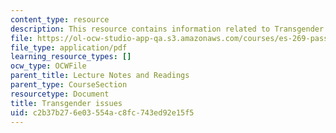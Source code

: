 ```yaml
---
content_type: resource
description: This resource contains information related to Transgender issues.
file: https://ol-ocw-studio-app-qa.s3.amazonaws.com/courses/es-269-passing-flexibility-in-race-and-gender-spring-2009/c2b37b276e03554ac8fc743ed92e15f5_MITES_269S09_lec6_Class6.pdf
file_type: application/pdf
learning_resource_types: []
ocw_type: OCWFile
parent_title: Lecture Notes and Readings
parent_type: CourseSection
resourcetype: Document
title: Transgender issues
uid: c2b37b27-6e03-554a-c8fc-743ed92e15f5
---
```

